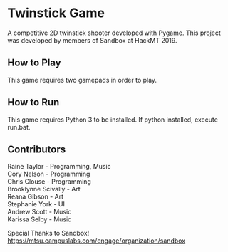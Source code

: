 # Twinstick Game
A competitive 2D twinstick shooter developed with Pygame. This project was developed by members of Sandbox at HackMT 2019.

## How to Play
This game requires two gamepads in order to play.

## How to Run
This game requires Python 3 to be installed. If python installed, execute run.bat. 

## Contributors
Raine Taylor - Programming, Music<br>
Cory Nelson - Programming<br>
Chris Clouse - Programming<br>
Brooklynne Scivally - Art<br>
Reana Gibson - Art<br>
Stephanie York - UI<br>
Andrew Scott - Music<br>
Karissa Selby - Music<br>

Special Thanks to Sandbox! </br>
https://mtsu.campuslabs.com/engage/organization/sandbox </br>
